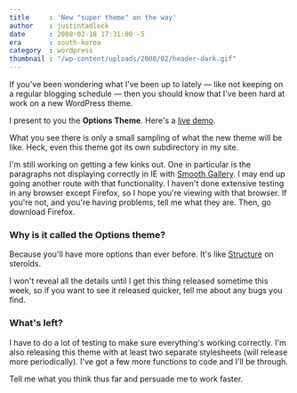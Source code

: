 ```yaml
---
title     : 'New "super theme" on the way'
author    : justintadlock
date      : 2008-02-18 17:31:00 -5
era       : south-korea
category  : wordpress
thumbnail : "/wp-content/uploads/2008/02/header-dark.gif"
---
```


If you've been wondering what I've been up to lately &mdash; like not keeping on a regular blogging schedule &mdash; then you should know that I've been hard at work on a new WordPress theme.

I present to you the <strong> Options Theme</strong>.  Here's a <a href="http://justintadlock.com/options" title="Options WordPress theme demo"> live demo</a>.

What you see there is only a small sampling of what the new theme will be like.  Heck, even this theme got its own subdirectory in my site.

I'm still working on getting a few kinks out.  One in particular is the paragraphs not displaying correctly in IE with <a href="http://smoothgallery.jondesign.net/" title="Smooth Gallery"> Smooth Gallery</a>.  I may end up going another route with that functionality.  I haven't done extensive testing in any browser except Firefox, so I hope you're viewing with that browser.  If you're not, and you're having problems, tell me what they are.  Then, go download Firefox.

<h3>Why is it called the Options theme?</h3>

Because you'll have more options than ever before.  It's like <a href="http://justintadlock.com/archives/2007/12/09/structure-wordpress-theme" title="Structure WordPress theme"> Structure</a> on steroids.

I won't reveal all the details until I get this thing released sometime this week, so if you want to see it released quicker, tell me about any bugs you find.

<h3>What's left?</h3>

I have to do a lot of testing to make sure everything's working correctly.  I'm also releasing this theme with at least two separate stylesheets (will release more periodically).  I've got a few more functions to code and I'll be through.

Tell me what you think thus far and persuade me to work faster.
